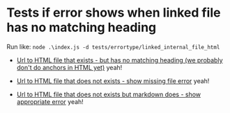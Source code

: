 # Tests if error shows when linked file has no matching heading

Run like: `node .\index.js -d tests/errortype/linked_internal_file_html`

- [Url to HTML file that exists - but has no matching heading (we probably don't do anchors in HTML yet)](file_exists.html#heading-to-match) yeah!

- [Url to HTML file that does not exists - show missing file error](file_not_exists.html#heading-to-match) yeah!


- [Url to HTML file that does not exists but markdown does - show appropriate error](file_exists_as_markdown.html#heading-to-match) yeah!